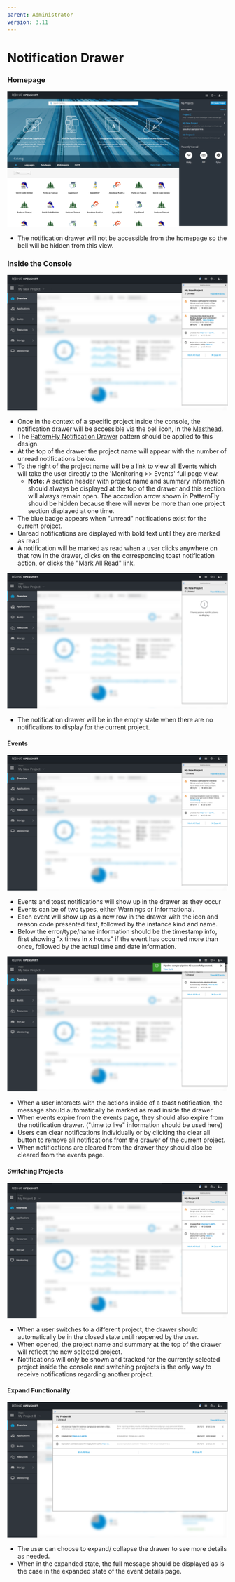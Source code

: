 ```yaml
---
parent: Administrator
version: 3.11
---
```


# Notification Drawer

### Homepage
![Notifications](img/Phase1-01.png)

- The notification drawer will not be accessible from the homepage so the bell will be hidden from this view.

### Inside the Console

![Notifications 2](img/Phase1-03.png)
- Once in the context of a specific project inside the console, the notification drawer will be accessible via the bell icon, in the  [Masthead](./masthead.md).
- The [PatternFly Notification Drawer](http://www.patternfly.org/pattern-library/communication/notification-drawer/) pattern should be applied to this design.
- At the top of the drawer the project name will appear with the number of unread notifications below.
- To the right of the project name will be a link to view all Events which will take the user directly to the 'Monitoring >> Events' full page view.
  - **Note:** A section header with project name and summary information should always be displayed at the top of the drawer and this section will always remain open. The accordion arrow shown in PatternFly should be hidden because there will never be more than one project section displayed at one time.
- The blue badge appears when "unread" notifications exist for the current project.
- Unread notifications are displayed with bold text until they are marked as read
- A notification will be marked as read when a user clicks anywhere on that row in the drawer, clicks on the corresponding toast notification action, or clicks the "Mark All Read" link.

![Notifications 3](img/Phase1-06.png)

- The notification drawer will be in the empty state when there are no notifications to display for the current project.

#### Events

![Notifications 4](img/Phase1-05.png)

- Events and toast notifications will show up in the drawer as they occur
- Events can be of two types, either Warnings or Informational.
- Each event will show up as a new row in the drawer with the icon and reason code presented first, followed by the instance kind and name.  
- Below the error/type/name information should be the timestamp info, first showing "x times in x hours" if the event has occurred more than once, followed by the actual time and date information.

![Notifications 5](img/Phase1-07.png)

- When a user interacts with the actions inside of a toast notification, the message should automatically be marked as read inside the drawer.
- When events expire from the events page, they should also expire from the notification drawer. ("time to live" information should be used here)
- Users can clear notifications individually or by clicking the clear all button to remove all notifications from the drawer of the current project.
- When notifications are cleared from the drawer they should also be cleared from the events page.

#### Switching Projects

![Notifications6](img/Phase1-10.png)

- When a user switches to a different project, the drawer should automatically be in the closed state until reopened by the user.
- When opened, the project name and summary at the top of the drawer will reflect the new selected project.
- Notifications will only be shown and tracked for the currently selected project inside the console and switching projects is the only way to receive notifications regarding another project.


#### Expand Functionality  

![Notifications6](img/Phase1-11.png)

- The user can choose to expand/ collapse the drawer to see more details as needed.
- When in the expanded state, the full message should be displayed as is the case in the expanded state of the event details page.
